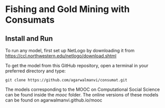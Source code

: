 # Fishing and Gold Mining with Consumats

## Install and Run

To run any model, first set up NetLogo by downloading it from https://ccl.northwestern.edu/netlogo/download.shtml

To get the model from this GitHub repository, open a terminal in your preferred directory and type:
```
git clone https://github.com/agarwalmanvi/consumat.git
```

The models corresponding to the MOOC on Computational Social Science can be found inside the _mooc_ folder. The online versions of these models can be found on agarwalmanvi.github.io/mooc
